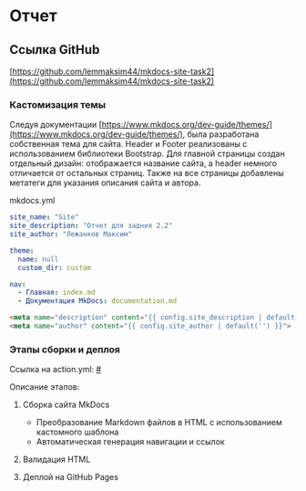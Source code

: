# Отчет
## Ссылка GitHub

[https://github.com/lemmaksim44/mkdocs-site-task2](https://github.com/lemmaksim44/mkdocs-site-task2)  


### Кастомизация темы

Следуя документации [https://www.mkdocs.org/dev-guide/themes/](https://www.mkdocs.org/dev-guide/themes/), была разработана собственная тема для сайта. Header и Footer реализованы с использованием библиотеки Bootstrap. Для главной страницы создан отдельный дизайн: отображается название сайта, а header немного отличается от остальных страниц. Также на все страницы добавлены метатеги для указания описания сайта и автора.

mkdocs.yml
```yml
site_name: "Site"
site_description: "Отчет для задния 2.2"
site_author: "Лежанков Максим"

theme:
  name: null
  custom_dir: custom

nav:
  - Главная: index.md
  - Документация MkDocs: documentation.md
```

```html
<meta name="description" content="{{ config.site_description | default('') }}">
<meta name="author" content="{{ config.site_author | default('') }}">
```

### Этапы сборки и деплоя

Ссылка на action.yml: [#](#)

Описание этапов:

1. Сборка сайта MkDocs
    - Преобразование Markdown файлов в HTML с использованием кастомного шаблона
    - Автоматическая генерация навигации и ссылок

2. Валидация HTML

3. Деплой на GitHub Pages